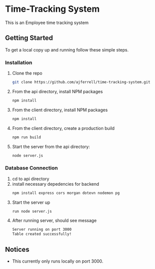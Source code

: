 # Time-Tracking System

This is an Employee time tracking system 

## Getting Started

To get a local copy up and running follow these simple steps.

### Installation

1. Clone the repo
   ```sh
   git clone https://github.com/ajferrell/time-tracking-system.git
   ```
2. From the api directory, install NPM packages
   ```sh
   npm install
   ```
3. From the client directory, install NPM packages
   ```sh
   npm install
   ```
4. From the client directory, create a production build
   ```sh
   npm run build
   ```
4. Start the server from the api directory:
   ```sh
   node server.js
   ```
### Database Connection
1. cd to api directory
2. install necessary depedencies for backend
   ```sh
   npm install express cors morgan dotevn nodemon pg
   ```
3. Start the server up
   ```sh
   run node server.js
   ```
4. After running server, should see message
   ```sh
   Server running on port 3000
   Table created successfully!
   ```
## Notices
- This currently only runs locally on port 3000.
